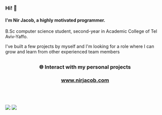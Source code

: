 ### Hi! 👋
#### I'm Nir Jacob, a highly motivated programmer.
B.Sc computer science student, second-year in Academic College of Tel Aviv-Yaffo. 

I've built a few projects by myself and I'm looking for a role where I can grow and learn from other experienced team members
## <h3 align="center"> :globe_with_meridians: Interact with my personal projects</h3>
### <h3 align="center"> www.nirjacob.com</h3>


<br><br><br>
<img src="https://github.com/nirjacob/Github-stats/blob/master/generated/overview.svg">
<img src="https://github.com/nirjacob/Github-stats/blob/master/generated/languages.svg">
